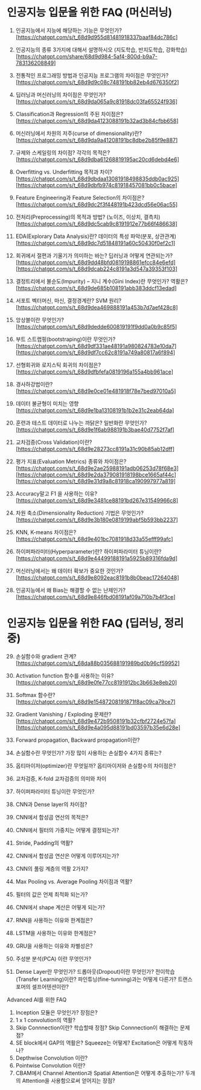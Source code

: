 # 인공지능 입문을 위한 FAQ (머신러닝)

1. 인공지능에서 지능에 해당하는 기능은 무엇인가?
[https://chatgpt.com/s/t_68d9d955d81481918337baaf84dc786c]

2. 인공지능의 종류 3가지에 대해서 설명하시오 (지도학습, 반지도학습, 강화학습)
[https://chatgpt.com/share/68d9d984-5af4-800d-b9a7-783136208849]

3. 전통적인 프로그래밍 방법과 인공지능 프로그램의 차이점은 무엇인가?
[https://chatgpt.com/s/t_68d9d9c08c748191bb82eb4d676350f2]
   
4. 딥러닝과 머신러닝의 차이점은 무엇인가?
[https://chatgpt.com/s/t_68d9da065a9c81918dc03fa65524f936]
   
5. Classification과 Regression의 주된 차이점은?
[https://chatgpt.com/s/t_68d9da4123088191b32ad3b84cfbb658]
   
6. 머신러닝에서 차원의 저주(curse of dimensionality)란?
[https://chatgpt.com/s/t_68d9da9a41208191bc8dbe2b85f9e887]

7. 규제와 스케일링의 차이점? 각각의 목적은?
[https://chatgpt.com/s/t_68d9dba61268819195ac20cd6debd4e6]

8. Overfitting vs. Underfitting 목적과 차이?
[https://chatgpt.com/s/t_68d9dbdaa13081918498835ddb0ac925]
[https://chatgpt.com/s/t_68d9dbfb974c81918457081bb0c5bace]
    
9. Feature Engineering과 Feature Selection의 차이점은?
[https://chatgpt.com/s/t_68d9dc2f3f448191b423dcd56e06ac55]

10. 전처리(Preprocessing)의 목적과 방법? (노이즈, 이상치, 결측치)
[https://chatgpt.com/s/t_68d9dc5cab9c8191912e77b66f486638]

11. EDA(Explorary Data Analysis)란? 데이터의 특성 파악(분포, 상관관계)
[https://chatgpt.com/s/t_68d9dc7d51848191a60c50430f0ef2c1]

12. 회귀에서 절편과 기울기가 의미하는 바는? 딥러닝과 어떻게 연관되는가?
[https://chatgpt.com/s/t_68d9dd48bfd0819198861efcc84e6efd]
[https://chatgpt.com/s/t_68d9dcab224c8191a3d547a39353f103]

13. 결정트리에서  불순도(Impurity) – 지니 계수(Gini Index)란 무엇인가? 역활은?
[https://chatgpt.com/s/t_68d9de685b108191abb383ddcf13edad]

14. 서포트 벡터머신, 마신, 결정경계란? SVM 원리?
[https://chatgpt.com/s/t_68d9dea469888191a453b7d7aef428c8]

15. 앙상블이란 무엇인가?
[https://chatgpt.com/s/t_68d9dedde600819191f9dd0a0b9c85f5]

16. 부트 스트랩핑(bootstraping)이란 무엇인가?
[https://chatgpt.com/s/t_68d9df331ae48191a980824783e10da7]
[https://chatgpt.com/s/t_68d9df7cc62c8191a749a80817a6f894]

17. 선형회귀와 로지스틱 회귀의 차이점은?  
[https://chatgpt.com/s/t_68d9dfbfefa0819196a155a4bb961ace]

18. 경사하강법이란?
[https://chatgpt.com/s/t_68d9e0ce01e481918f78e7bed97010a5]

19. 데이터 불균형이 미치는 영향
[https://chatgpt.com/s/t_68d9e1ba13108191b1b2e31c2eab64da]

20. 훈련과 테스트 데이터로 나누는 까닭은? 일반화란 무엇인가?
[https://chatgpt.com/s/t_68d9e1f6ab988191b3bae40d7752f7af]

21. 교차검증(Cross Validation)이란?
[https://chatgpt.com/s/t_68d9e28273cc8191a31c90b85ab12dff]

22. 평가 지표(Evaluation Metrics) 종류와 차이점은?
[https://chatgpt.com/s/t_68d9e2ae25988191adb06253d78f68e3]
[https://chatgpt.com/s/t_68d9e2da379081918198bce1665af44c]
[https://chatgpt.com/s/t_68d9e31d9a8c81918ca190997977a819]

23. Accuracy말고 F1 을 사용하는 이유?
[https://chatgpt.com/s/t_68d9e3481ce88191bd267e31549966c8]

24. 차원 축소(Dimensionality Reduction) 기법은 무엇인가?
[https://chatgpt.com/s/t_68d9e3b180e0819199abf5b593bb2237]

25. KNN, K-means 차이점은?
[https://chatgpt.com/s/t_68d9e401bc7081918d33a55efff99afc]
    
26. 하이퍼파라미터(Hyperparameter)란? 하이퍼파라미터 튜닝이란?
[https://chatgpt.com/s/t_68d9e44499188191a5925b89316fda9d]

27. 머신러닝에서는 왜 데이터 확보가 중요한 것인가?
[https://chatgpt.com/s/t_68d9e8092eac8191b8b0beac17264048]

28. 인공지능에서 왜 Bias는 해결할 수 없는 난제인가?
[https://chatgpt.com/s/t_68d9e846fbd08191af09a710b7b4f3ce]   

# 인공지능 입문을 위한 FAQ (딥러닝, 정리중)

29. 손실함수와 gradient 관계?
[https://chatgpt.com/s/t_68da88b035688191989bd0b96cf59952]

27. Activation function 함수를 사용하는 이유?
[https://chatgpt.com/s/t_68d9e0fe77cc8191912bc3b663e8eb20]

28. Softmax 함수란?
[https://chatgpt.com/s/t_68d9e15487208191871f8ac09ca79ce7]

29. Gradient Vanishing / Exploding 문제란?\
[https://chatgpt.com/s/t_68d9e472b9508191b32cfbf2724e57fa]
[https://chatgpt.com/s/t_68d9e4a095d88191bd03597b35e6d28e]

30. Forward propagation, Backward propagation이란?    
29. 손실함수란 무엇인가? 가장 많이 사용하는 손실함수 4가지 종류는?
30. 옵티마이저(optimizer)란 무엇일까? 옵티마이저와 손실함수의 차이점은?

31. 교차검증, K-fold 교차검증의 의미와 차이
32. 하이퍼파라미터 튜닝이란 무엇인가?

1. CNN과 Dense layer의 차이점?
2. CNN에서 합성곱 연산의 목적은?
3. CNN에서 필터의 가중치는 어떻게 결정되는가?
4. Stride, Padding의 역활?
5. CNN에서 합성곱 연산은 어떻게 이루어지는가?
6. CNN의 풀링 계층의 역활 2가지?
7. Max Pooling vs. Average Pooling 차이점과 역활?
8. 필터의 값은 언제 최적화 되는가?
9. CNN에서 shape 계산은 어떻게 되는가?

37. RNN을 사용하는 이유와 한계점은?
38. LSTM을 사용하는 이유와 한계점은?
39. GRU을 사용하는 이유와 차별성은?

40. 주성분 분석(PCA) 이란 무엇인가?
41. Dense Layer란 무엇인가?
드롭아웃(Dropout)이란 무엇인가?
전이학습(Transfer Learning)이란? 파인튜닝(fine-tunning)과는 어떻게 다른가?
트랜스포머의 셀프어텐션이란?

 Advanced AI를 위한 FAQ

1. Inception 모듈은 무엇인가? 장점은?
2. 1 x 1 convolution의 역활?
3. Skip Connnection이란? 학습할때 장점? Skip Connnection이 해결하는 문제점?
4. SE block에서 GAP의 역활은? Squeeze는 어떻게? Excitation은 어떻게 작동하나?
5. Depthwise Convolution 이란?
6. Pointwise Convolution 이란?
7. CBAM에서 Channel Attention과 Spatial Attention은 어떻게 추출하는가? 두개의 Attention을 사용함으로써 얻어지는 장점? 
   
